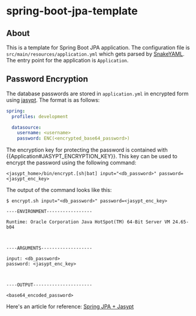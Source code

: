 # spring-boot-jpa-template

## About

This is a template for Spring Boot JPA application. The configuration file is `src/main/resources/application.yml` which
gets parsed by [SnakeYAML](https://code.google.com/p/snakeyaml/). The entry point for the application is `Application`.

## Password Encryption

The database passwords are stored in `application.yml` in encrypted form using [jasypt](http://www.jasypt.org/). The
format is as follows:

```yaml
spring:
  profiles: development

  datasource:
    username: <username>
    password: ENC(<encrypted_base64_password>)
```

The encryption key for protecting the password is contained with {{Application#JASYPT_ENCRYPTION_KEY}}. This key can be
used to encrypt the password using the following command:

```
<jasypt_home>/bin/encrypt.[sh|bat] input="<db_password>" password=<jasypt_enc_key>
```

The output of the command looks like this:

```
$ encrypt.sh input="<db_password>" password=<jasypt_enc_key>

----ENVIRONMENT-----------------

Runtime: Oracle Corporation Java HotSpot(TM) 64-Bit Server VM 24.65-b04



----ARGUMENTS-------------------

input: <db_password>
password: <jasypt_enc_key>



----OUTPUT----------------------

<base64_encoded_password>
```

Here's an article for reference: [Spring JPA + Jasypt](http://justinrodenbostel.com/2014/06/06/part-5a-additional-credential-security-spring-data-jpa-jasypt/)
